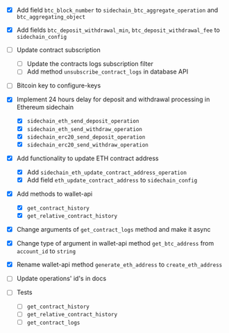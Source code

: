 * [x] Add field `btc_block_number` to `sidechain_btc_aggregate_operation` and `btc_aggregating_object`
* [x] Add fields `btc_deposit_withdrawal_min`, `btc_deposit_withdrawal_fee` to `sidechain_config`
* [ ] Update contract subscription
	* [ ] Update the contracts logs subscription filter
	* [ ] Add method `unsubscribe_contract_logs` in database API
* [ ] Bitcoin key to configure-keys
* [x] Implement 24 hours delay for deposit and withdrawal processing in Ethereum sidechain
	* [x] `sidechain_eth_send_deposit_operation`
	* [x] `sidechain_eth_send_withdraw_operation`
	* [x] `sidechain_erc20_send_deposit_operation`
	* [x] `sidechain_erc20_send_withdraw_operation`
* [x] Add functionality to update ETH contract address
	* [x] Add `sidechain_eth_update_contract_address_operation`
	* [x] Add field `eth_update_contract_address` to `sidechain_config`
* [x] Add methods to wallet-api
	* [x] `get_contract_history`
	* [x] `get_relative_contract_history`
* [x] Change arguments of `get_contract_logs` method and make it async
* [x] Change type of argument in wallet-api method `get_btc_address` from `account_id` to `string`
* [x] Rename wallet-api method `generate_eth_address` to `create_eth_address`

* [ ] Update operations' id's in docs
* [ ] Tests
	* [ ] `get_contract_history`
	* [ ] `get_relative_contract_history`
	* [ ] `get_contract_logs`
